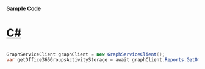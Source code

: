 #### Sample Code
# [C#](#tab/Csharp)

```C#

GraphServiceClient graphClient = new GraphServiceClient();
var getOffice365GroupsActivityStorage = await graphClient.Reports.GetOffice365GroupsActivityStorage.Request().GetAsync();

```